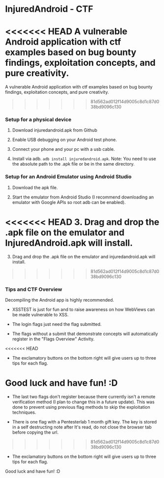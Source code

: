 # InjuredAndroid - CTF

<<<<<<< HEAD
A vulnerable Android application with ctf examples based on bug bounty findings, exploitation concepts, and pure creativity.
=======
A vulnerable Android application with ctf examples based on bug bounty findings, exploitation concepts, and pure creativity. 
>>>>>>> 81d562ad012f14d9005c8d1c87d038bd9096c130

### Setup for a physical device

1. Download injuredandroid.apk from Github

1. Enable USB debugging on your Android test phone.

2. Connect your phone and your pc with a usb cable.

3. Install via adb. `adb install injuredandroid.apk`. Note: You need to use the absolute path to the .apk file or be in the same directory.

### Setup for an Android Emulator using Android Studio

1. Download the apk file.

2. Start the emulator from Android Studio (I recommend downloading an emulator with Google APIs so root adb can be enabled).

<<<<<<< HEAD
3. Drag and drop the .apk file on the emulator and InjuredAndroid.apk will install.
=======
3. Drag and drop the .apk file on the emulator and injuredandroid.apk will install.
>>>>>>> 81d562ad012f14d9005c8d1c87d038bd9096c130

### Tips and CTF Overview

Decompiling the Android app is highly recommended.

 - XSSTEST is just for fun and to raise awareness on how WebViews can be made vulnerable to XSS.

 - The login flags just need the flag submitted.

 - The flags without a submit that demonstrate concepts will automatically register in the "Flags Overview" Activity.

<<<<<<< HEAD
 - The exclamatory buttons on the bottom right will give users up to three tips for each flag.

 Good luck and have fun! :D
=======
 - The last two flags don't register because there currently isn't a remote verification method (I plan to change this in a future update). This was done to prevent using previous flag methods to skip the exploitation techniques.

 - There is one flag with a Pentesterlab 1 month gift key. The key is stored in a self destructing note after It's read, do not close the browser tab before copying the url.
>>>>>>> 81d562ad012f14d9005c8d1c87d038bd9096c130

 - The exclamatory buttons on the bottom right will give users up to three tips for each flag.

 Good luck and have fun! :D


